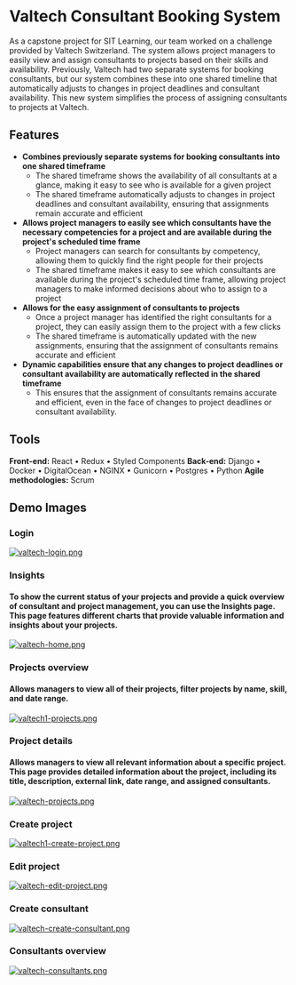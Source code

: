 
# Valtech Consultant Booking System
As a capstone project for SIT Learning, our team worked on a challenge provided by Valtech Switzerland.  The system allows project managers to easily view and assign consultants to projects
based on their skills and availability. Previously, Valtech had two separate systems for booking consultants, but our system combines these into one shared timeline that automatically adjusts to changes
in project deadlines and consultant availability. This new system simplifies the process of assigning consultants to projects at Valtech.

## Features
* **Combines previously separate systems for booking consultants into one shared timeframe**
  * The shared timeframe shows the availability of all consultants at a glance, making it easy to see who is available for a given project
  * The shared timeframe automatically adjusts to changes in project deadlines and consultant availability, ensuring that assignments remain accurate and efficient
* **Allows project managers to easily see which consultants have the necessary competencies for a project and are available during the project's scheduled time frame**
  * Project managers can search for consultants by competency, allowing them to quickly find the right people for their projects
  * The shared timeframe makes it easy to see which consultants are available during the project's scheduled time frame, allowing project managers to make informed decisions about who to assign to a project
* **Allows for the easy assignment of consultants to projects**
  * Once a project manager has identified the right consultants for a project, they can easily assign them to the project with a few clicks
  * The shared timeframe is automatically updated with the new assignments, ensuring that the assignment of consultants remains accurate and efficient
* **Dynamic capabilities ensure that any changes to project deadlines or consultant availability are automatically reflected in the shared timeframe**
  * This ensures that the assignment of consultants remains accurate and efficient, even in the face of changes to project deadlines or consultant availability. 

## Tools
**Front-end:** React • Redux • Styled Components
**Back-end:** Django • Docker • DigitalOcean • NGINX • Gunicorn • Postgres • Python
**Agile methodologies:** Scrum

## Demo Images
### Login
[![valtech-login.png](https://i.postimg.cc/522HLpwS/valtech-login.png)](https://postimg.cc/fJ1ThcqV)
### Insights
#### To show the current status of your projects and provide a quick overview of consultant and project management, you can use the Insights page. This page features different charts that provide valuable information and insights about your projects. 
[![valtech-home.png](https://i.postimg.cc/X7h4J87P/valtech-home.png)](https://postimg.cc/XpwT195K)
### Projects overview
#### Allows managers to view all of their projects, filter projects by name, skill, and date range. 
[![valtech1-projects.png](https://i.postimg.cc/V6qs3bqN/valtech1-projects.png)](https://postimg.cc/zbf1hvPm)
###  Project details
#### Allows managers to view all relevant information about a specific project. This page provides detailed information about the project, including its title, description, external link, date range, and assigned consultants.
[![valtech-projects.png](https://i.postimg.cc/90rs56TQ/valtech-projects.png)](https://postimg.cc/n9f3qw0y)
### Create project
[![valtech1-create-project.png](https://i.postimg.cc/SsMYjsW0/valtech1-create-project.png)](https://postimg.cc/r0qwPqng)
###  Edit project
[![valtech-edit-project.png](https://i.postimg.cc/bvr5tXCH/valtech-edit-project.png)](https://postimg.cc/SX0dBPpJ)
### Create consultant
[![valtech-create-consultant.png](https://i.postimg.cc/767m3qg7/valtech-create-consultant.png)](https://postimg.cc/zbzC5Z2X)
### Consultants overview
[![valtech-consultants.png](https://i.postimg.cc/TYTCbMhL/valtech-consultants.png)](https://postimg.cc/bdFxX5xp)
